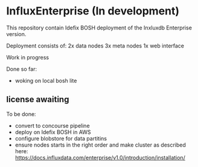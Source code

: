 # InfluxEnterprise (In development)

This repository contain Idefix BOSH deployment of the Inxluxdb Enterprise version.

Deployment consists of:
2x data nodes
3x meta nodes
1x web interface

Work in progress

Done so far:
- woking on local bosh lite
## license awaiting

To be done:
- convert to concourse pipeline
- deploy on Idefix BOSH in AWS
- configure blobstore for data partitins
- ensure nodes starts in the right order and make cluster as described here: https://docs.influxdata.com/enterprise/v1.0/introduction/installation/
